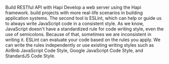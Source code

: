 Build RESTful API with Hapi
Develop a web server using the Hapi framework. build projects with more real-life scenarios in building application systems.
The second tool is ESLint, which can help or guide us to always write JavaScript code in a consistent style. As we know, JavaScript doesn't have a standardized rule for code writing style, even the use of semicolons. Because of that, sometimes we are inconsistent in writing it.
ESLint can evaluate your code based on the rules you apply. We can write the rules independently or use existing writing styles such as AirBnb JavaScript Code Style, Google JavaScript Code Style, and StandardJS Code Style. 
